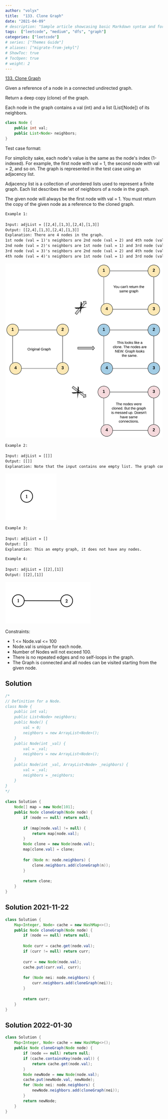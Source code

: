 ```yaml
---
author: "volyx"
title:  "133. Clone Graph"
date: "2021-04-09"
# description: "Sample article showcasing basic Markdown syntax and formatting for HTML elements."
tags:  ["leetcode", "medium", "dfs", "graph"]
categories: ["leetcode"]
# series: ["Themes Guide"]
# aliases: ["migrate-from-jekyl"]
# ShowToc: true
# TocOpen: true
# weight: 2
---
```


[133. Clone Graph](https://leetcode.com/problems/clone-graph/)

Given a reference of a node in a connected undirected graph.

Return a deep copy (clone) of the graph.

Each node in the graph contains a val (int) and a list (List[Node]) of its neighbors.

```java
class Node {
    public int val;
    public List<Node> neighbors;
}
```

Test case format:

For simplicity sake, each node's value is the same as the node's index (1-indexed). For example, the first node with val = 1, the second node with val = 2, and so on. The graph is represented in the test case using an adjacency list.

Adjacency list is a collection of unordered lists used to represent a finite graph. Each list describes the set of neighbors of a node in the graph.

The given node will always be the first node with val = 1. You must return the copy of the given node as a reference to the cloned graph.

```txt
Example 1:

Input: adjList = [[2,4],[1,3],[2,4],[1,3]]
Output: [[2,4],[1,3],[2,4],[1,3]]
Explanation: There are 4 nodes in the graph.
1st node (val = 1)'s neighbors are 2nd node (val = 2) and 4th node (val = 4).
2nd node (val = 2)'s neighbors are 1st node (val = 1) and 3rd node (val = 3).
3rd node (val = 3)'s neighbors are 2nd node (val = 2) and 4th node (val = 4).
4th node (val = 4)'s neighbors are 1st node (val = 1) and 3rd node (val = 3).
```

![ex1](/images/2021-04-09-ex1.png)

```txt
Example 2:

Input: adjList = [[]]
Output: [[]]
Explanation: Note that the input contains one empty list. The graph consists of only one node with val = 1 and it does not have any neighbors.
```

![ex1](/images/2021-04-09-ex2.png)

```txt
Example 3:

Input: adjList = []
Output: []
Explanation: This an empty graph, it does not have any nodes.
```

```txt
Example 4:

Input: adjList = [[2],[1]]
Output: [[2],[1]]
```

![ex4](/images/2021-04-09-ex4.png)

Constraints:

- 1 <= Node.val <= 100
- Node.val is unique for each node.
- Number of Nodes will not exceed 100.
- There is no repeated edges and no self-loops in the graph.
- The Graph is connected and all nodes can be visited starting from the given node.

## Solution

```java
/*
// Definition for a Node.
class Node {
    public int val;
    public List<Node> neighbors;
    public Node() {
        val = 0;
        neighbors = new ArrayList<Node>();
    }
    public Node(int _val) {
        val = _val;
        neighbors = new ArrayList<Node>();
    }
    public Node(int _val, ArrayList<Node> _neighbors) {
        val = _val;
        neighbors = _neighbors;
    }
}
*/

class Solution {
    Node[] map = new Node[101];
    public Node cloneGraph(Node node) {
        if (node == null) return null;
        
        if (map[node.val] != null) {
            return map[node.val];
        }
        Node clone = new Node(node.val);
        map[clone.val] = clone;
        
        for (Node n: node.neighbors) {
            clone.neighbors.add(cloneGraph(n));
        }
        
        return clone;
    }
}
```

## Solution 2021-11-22

```java
class Solution {
    Map<Integer, Node> cache = new HashMap<>();
    public Node cloneGraph(Node node) {
        if (node == null) return null;
        
        Node curr = cache.get(node.val);
        if (curr != null) return curr;
        
        curr = new Node(node.val);
        cache.put(curr.val, curr);
        
        for (Node nei: node.neighbors) {
            curr.neighbors.add(cloneGraph(nei));
        }
                     
        return curr;
    }
}
```


## Solution 2022-01-30

```java
class Solution {
    Map<Integer, Node> cache = new HashMap<>();
    public Node cloneGraph(Node node) {
        if (node == null) return null;
        if (cache.containsKey(node.val)) {
            return cache.get(node.val);
        }
        Node newNode = new Node(node.val);
        cache.put(newNode.val, newNode);
        for (Node nei: node.neighbors) {
            newNode.neighbors.add(cloneGraph(nei));
        }
        return newNode;
    }
}
```
